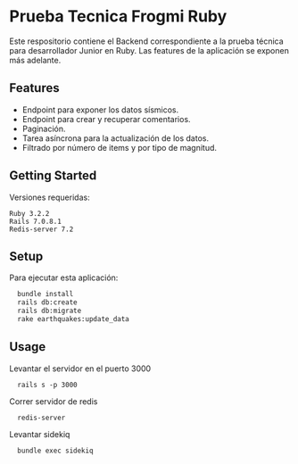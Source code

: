 
# Prueba Tecnica Frogmi Ruby 

Este respositorio contiene el Backend correspondiente a la prueba técnica para desarrollador Junior en Ruby. Las features de la aplicación se exponen más adelante.


## Features

- Endpoint para exponer los datos sísmicos.
- Endpoint para crear y recuperar comentarios.
- Paginación.
- Tarea asíncrona para la actualización de los datos.
- Filtrado por número de items y por tipo de magnitud.


## Getting Started
Versiones requeridas:
```
Ruby 3.2.2
Rails 7.0.8.1
Redis-server 7.2

```



## Setup

Para ejecutar esta aplicación:

```bash
  bundle install
  rails db:create
  rails db:migrate
  rake earthquakes:update_data
```


## Usage
Levantar el servidor en el puerto 3000

```
  rails s -p 3000
```

Correr servidor de redis

```
  redis-server

```
Levantar sidekiq

```
  bundle exec sidekiq

```
